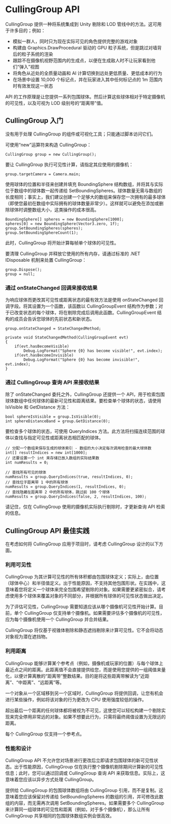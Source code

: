 # CullingGroup API

CullingGroup 提供一种将系统集成到 Unity 剔除和 LOD 管线中的方法。这可用于许多目的；例如：

* 模拟一群人，同时只为现在实际可见的角色提供完整的游戏对象
* 构建由 Graphics.DrawProcedural 驱动的 GPU 粒子系统，但是跳过对墙背后的粒子系统的渲染
* 跟踪不在摄像机视野范围内的生成点，以便在生成敌人时不让玩家看到他们“弹入”视图
* 将角色从近处的全质量动画和 AI 计算切换到远处更低质量、更低成本的行为
* 在场景中设置 10,000 个标记点，并在玩家进入其中任何标记点的 1m 范围内时有效发现这一状态

API 的工作原理是让您提供一系列包围球体。然后计算这些球体相对于特定摄像机的可见性，以及可视为 LOD 级别号的“距离带”值。

## CullingGroup 入门

没有用于处理 CullingGroup 的组件或可视化工具；只能通过脚本访问它们。

可使用“new”运算符来构造 CullingGroup：

    CullingGroup group = new CullingGroup();

要让 CullingGroup 执行可见性计算，请指定其应使用的摄像机：

    group.targetCamera = Camera.main;

使用球体的位置和半径来创建并填充 BoundingSphere 结构数组，并将其与实际位于数组中的球体数一起传递给 SetBoundingSpheres。球体数量无需与数组的长度相同；事实上，我们建议创建一个足够大的数组来保存您一次拥有的最多球体（即使您最初在数组中实际拥有的球体数量非常少）。这样就可以避免在添加或删除球体时调整数组大小，这类操作的成本很高。

    BoundingSphere[] spheres = new BoundingSphere[1000];
    spheres[0] = new BoundingSphere(Vector3.zero, 1f);
    group.SetBoundingSpheres(spheres);
    group.SetBoundingSphereCount(1);

此时，CullingGroup 将开始计算每帧单个球体的可见性。

要清理 CullingGroup 并释放它使用的所有内存，请通过标准的 .NET IDisposable 机制来处置 CullingGroup：

    group.Dispose();
    group = null;

### 通过 onStateChanged 回调来接收结果

为响应球体而更改其可见性或距离状态的最有效方法是使用 onStateChanged 回调字段。将其设置为一个函数，该函数以 CullingGroupEvent 结构作为参数；对于已改变状态的每个球体，将在剔除完成后调用此函数。CullingGroupEvent 结构的成员会告诉您球体的先前状态和新状态。

    group.onStateChanged = StateChangedMethod;

    private void StateChangedMethod(CullingGroupEvent evt)
    {
        if(evt.hasBecomeVisible)
            Debug.LogFormat("Sphere {0} has become visible!", evt.index);
        if(evt.hasBecomeInvisible)
            Debug.LogFormat("Sphere {0} has become invisible!", evt.index);
    }

### 通过 CullingGroup 查询 API 来接收结果

除了 onStateChanged 委托之外，CullingGroup 还提供一个 API，用于检索包围球体数组中任何球体的最新可见性和距离结果。要检查单个球体的状态，请使用 IsVisible 和 GetDistance 方法：

    bool sphereIsVisible = group.IsVisible(0);
    int sphereDistanceBand = group.GetDistance(0);

要检查多个球体的状态，可使用 QueryIndices 方法。此方法将扫描连续范围的球体以查找与指定可见性或距离状态相匹配的球体。

    // 分配一个数组来保存生成的球体索引 - 数组的大小决定每次调用检查的最大球体数
    int[] resultIndices = new int[1000];
    // 还要设置一个 int 来存储已放入数组的实际结果数
    int numResults = 0;

    // 查找所有可见的球体
    numResults = group.QueryIndices(true, resultIndices, 0);
    // 查找位于距离带 1 中的所有球体
    numResults = group.QueryIndices(1, resultIndices, 0);
    // 查找隐藏在距离带 2 中的所有球体，跳过前 100 个球体
    numResults = group.QueryIndices(false, 2, resultIndices, 100);

请记住，仅在 CullingGroup 使用的摄像机实际执行剔除时，才更新查询 API 检索的信息。

## CullingGroup API 最佳实践

在考虑如何将 CullingGroup 应用于项目时，请考虑 CullingGroup 设计的以下方面。

### 利用可见性

CullingGroup 为其计算可见性的所有体积都由包围球体定义；实际上，由位置（球体中心）和半径值定义。出于性能原因，不支持其他包围形状。在实践中，这意味着您将定义一个球体来完全包围希望剔除的对象。如果需要更紧密拟合，请考虑使用多个球体来覆盖对象的不同部分，并根据所有球体的可见性状态做出决定。

为了评估可见性，CullingGroup 需要知道应该从哪个摄像机可见性开始计算。目前，单个 CullingGroup 仅支持单个摄像机。如果需要评估多个摄像机的可见性，应为每个摄像机使用一个 CullingGroup 并合并结果。

CullingGroup 将仅基于视锥体剔除和静态遮挡剔除来计算可见性。它不会将动态对象视为潜在遮挡物。

### 利用距离

CullingGroup 能够计算某个参考点（例如，摄像机或玩家的位置）与每个球体上最近点之间的距离。此距离值不会直接提供给您，而是使用您提供的一组阈值来量化，以便计算离散的“距离带”整数结果。目的是将这些距离带解读为“近距离”、“中距离”、“远距离”等。

一个对象从一个区域移到另一个区域时，CullingGroup 将提供回调，让您有机会进行某些操作，例如将该对象的行为更改为 CPU 使用强度较低的操作。

超出最后一个距离的任何球体都将被视为不可见，这使您可以轻松构建一个剔除实现来完全停用非常远的对象。如果不想要此行为，只需将最终阈值设置为无限远的距离。

每个 CullingGroup 仅支持一个参考点。

### 性能和设计

CullingGroup API 不允许您对场景进行更改后立即请求包围球体的新可见性状态。出于性能原因，CullingGroup 仅在执行整个摄像机剔除期间计算新的可见性信息；此时，您可以通过回调或 CullingGroup 查询 API 来获取信息。实际上，这意味着您应该以异步方式处理 CullingGroup。

提供给 CullingGroup 的包围球体数组将由 CullingGroup 引用，而不是复制。这意味着您应该保留对传递给 SetBoundingSpheres 的数组的引用，并可修改此数组的内容，而无需再次调用 SetBoundingSpheres。如果需要多个 CullingGroup 来计算同一组球体的可见性和距离（例如，对于多个摄像机），那么让所有 CullingGroup 共享相同的包围球体数组实例会很高效。
